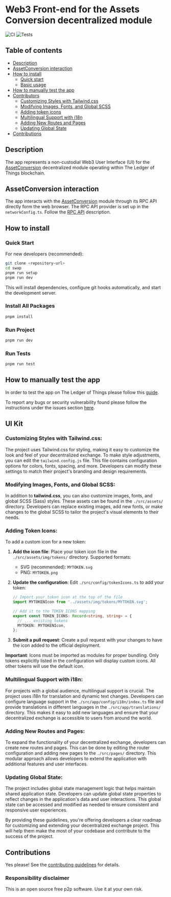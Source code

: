 # Web3 Front-end for the Assets Conversion decentralized module

![CI](https://github.com/3Dpass/swap/workflows/CI/badge.svg)
![Tests](https://github.com/3Dpass/swap/workflows/Run%20Tests/badge.svg)

## Table of contents

<ul>
    <li><a href='#description'>Description</a></li>
    <li><a href='#assetconversion-interaction'>AssetConversion interaction</a></li>
    <li><a href='#how-to-install'>How to install</a>
        <ul>
            <li><a href='#quick-start'>Quick start</a></li>
            <li><a href='#run-project'>Basic usage</a></li>
        </ul>
    </li>
    <li><a href='#how-to-manually-test-the-app'>How to manually test the app</a></li>
    <li><a href='#ui-kit'>Contributors</a>
        <ul>
            <li><a href='#customizing-styles-with-tailwindcss'>Customizing Styles with Tailwind.css</a></li>
            <li><a href='#modifying-images-fonts-and-global-scss'>Modifying Images, Fonts, and Global SCSS</a></li>
            <li><a href='#adding-token-icons'>Adding token icons</a></li>
            <li><a href='#multilingual-support-with-i18n'>Multilingual Support with i18n</a></li>
            <li><a href='#adding-new-routes-and-pages'>Adding New Routes and Pages</a></li>
            <li><a href='#updating-global-state'>Updating Global State</a></li>
        </ul>
    </li>
    <li><a href='#contributions'>Contributions</a></li>
</ul>

## Description
The app represents a non-custodial Web3 User Interface (UI) for the [AssetConversion](https://github.com/3Dpass/3DP/tree/main/pallets/asset-conversion)
decentralized module operating within The Ledger of Things blockchain. 

## AssetConversion interaction
The app interacts with the [AssetConversion](https://github.com/3Dpass/3DP/tree/main/pallets/asset-conversion) module 
through its RPC API directly form the web browser. The RPC API provider is set up in the `networkConfig.ts`.
Follow the [RPC API](./ASSET_CONVERSION_PALLET.md) description.

## How to install

### Quick Start

For new developers (recommended):

```sh
git clone <repository-url>
cd swap
pnpm run setup
pnpm run dev
```

This will install dependencies, configure git hooks automatically, and start the development server.

### Install All Packages

```sh
pnpm install
```

### Run Project

```sh
pnpm run dev
```

### Run Tests

```sh
pnpm run test
```

## How to manually test the app

In order to test the app on The Ledger of Things please follow this [guide](./MANUAL_TESTING_GUIDE.md).

To report any bugs or security vulnerability found please follow the instructions under the issues section [here](./CONTRIBUTING.md).

## UI Kit

### Customizing Styles with Tailwind.css:

The project uses Tailwind.css for styling, making it easy to customize the look and feel of your decentralized exchange. To make style adjustments, you can edit the `tailwind.config.js` file. This file contains configuration options for colors, fonts, spacing, and more. Developers can modify these settings to match their project's branding and design requirements.

### Modifying Images, Fonts, and Global SCSS:

In addition to <b>tailwind.css</b>, you can also customize images, fonts, and global SCSS (Sass) styles. These assets can be found in the `./src/assets/` directory. Developers can replace existing images, add new fonts, or make changes to the global SCSS to tailor the project's visual elements to their needs.

### Adding Token Icons:

To add a custom icon for a new token:

1. **Add the icon file**: Place your token icon file in the `./src/assets/img/tokens/` directory. Supported formats:
   - SVG (recommended): `MYTOKEN.svg`
   - PNG: `MYTOKEN.png`

2. **Update the configuration**: Edit `./src/config/tokenIcons.ts` to add your token:
   ```typescript
   // Import your token icon at the top of the file
   import MYTOKENIcon from '../assets/img/tokens/MYTOKEN.svg';
   
   // Add it to the TOKEN_ICONS mapping
   export const TOKEN_ICONS: Record<string, string> = {
     // ... existing tokens
     MYTOKEN: MYTOKENIcon,
   };
   ```

3. **Submit a pull request**: Create a pull request with your changes to have the icon added to the official deployment.

**Important**: Icons must be imported as modules for proper bundling. Only tokens explicitly listed in the configuration will display custom icons. All other tokens will use the default icon.

### Multilingual Support with i18n:

For projects with a global audience, multilingual support is crucial. The project uses i18n for translation and dynamic text changes. Developers can configure language support in the `./src/app/config/i18n/index.ts` file and provide translations in different languages in the `./src/app/translations/` directory. This makes it easy to add new languages and ensure that your decentralized exchange is accessible to users from around the world.

### Adding New Routes and Pages:

To expand the functionality of your decentralized exchange, developers can create new routes and pages. This can be done by editing the router configuration and adding new pages to the `./src/pages/` directory. This modular approach allows developers to extend the application with additional features and user interfaces.

### Updating Global State:

The project includes global state management logic that helps maintain shared application state. Developers can update global state properties to reflect changes in the application's data and user interactions. This global state can be accessed and modified as needed to ensure consistent and responsive user experiences.

By providing these guidelines, you're offering developers a clear roadmap for customizing and extending your decentralized exchange project. This will help them make the most of your codebase and contribute to the success of the project.

## Contributions

Yes please! See the [contributing guidelines](./CONTRIBUTING.md) for details.

### Responsibility disclaimer
This is an open source free p2p software. Use it at your own risk. 

